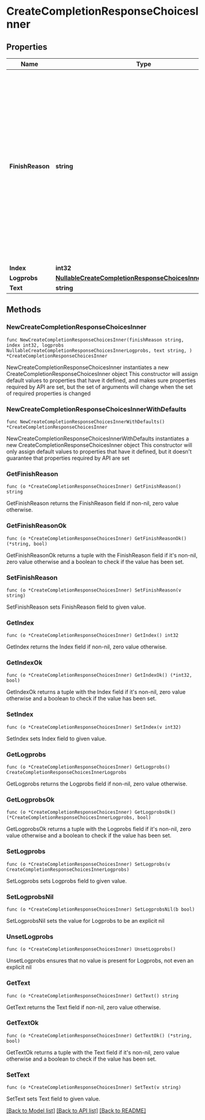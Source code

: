 # CreateCompletionResponseChoicesInner

## Properties

Name | Type | Description | Notes
------------ | ------------- | ------------- | -------------
**FinishReason** | **string** | The reason the model stopped generating tokens. This will be &#x60;stop&#x60; if the model hit a natural stop point or a provided stop sequence, &#x60;length&#x60; if the maximum number of tokens specified in the request was reached, or &#x60;content_filter&#x60; if content was omitted due to a flag from our content filters.  | 
**Index** | **int32** |  | 
**Logprobs** | [**NullableCreateCompletionResponseChoicesInnerLogprobs**](CreateCompletionResponseChoicesInnerLogprobs.md) |  | 
**Text** | **string** |  | 

## Methods

### NewCreateCompletionResponseChoicesInner

`func NewCreateCompletionResponseChoicesInner(finishReason string, index int32, logprobs NullableCreateCompletionResponseChoicesInnerLogprobs, text string, ) *CreateCompletionResponseChoicesInner`

NewCreateCompletionResponseChoicesInner instantiates a new CreateCompletionResponseChoicesInner object
This constructor will assign default values to properties that have it defined,
and makes sure properties required by API are set, but the set of arguments
will change when the set of required properties is changed

### NewCreateCompletionResponseChoicesInnerWithDefaults

`func NewCreateCompletionResponseChoicesInnerWithDefaults() *CreateCompletionResponseChoicesInner`

NewCreateCompletionResponseChoicesInnerWithDefaults instantiates a new CreateCompletionResponseChoicesInner object
This constructor will only assign default values to properties that have it defined,
but it doesn't guarantee that properties required by API are set

### GetFinishReason

`func (o *CreateCompletionResponseChoicesInner) GetFinishReason() string`

GetFinishReason returns the FinishReason field if non-nil, zero value otherwise.

### GetFinishReasonOk

`func (o *CreateCompletionResponseChoicesInner) GetFinishReasonOk() (*string, bool)`

GetFinishReasonOk returns a tuple with the FinishReason field if it's non-nil, zero value otherwise
and a boolean to check if the value has been set.

### SetFinishReason

`func (o *CreateCompletionResponseChoicesInner) SetFinishReason(v string)`

SetFinishReason sets FinishReason field to given value.


### GetIndex

`func (o *CreateCompletionResponseChoicesInner) GetIndex() int32`

GetIndex returns the Index field if non-nil, zero value otherwise.

### GetIndexOk

`func (o *CreateCompletionResponseChoicesInner) GetIndexOk() (*int32, bool)`

GetIndexOk returns a tuple with the Index field if it's non-nil, zero value otherwise
and a boolean to check if the value has been set.

### SetIndex

`func (o *CreateCompletionResponseChoicesInner) SetIndex(v int32)`

SetIndex sets Index field to given value.


### GetLogprobs

`func (o *CreateCompletionResponseChoicesInner) GetLogprobs() CreateCompletionResponseChoicesInnerLogprobs`

GetLogprobs returns the Logprobs field if non-nil, zero value otherwise.

### GetLogprobsOk

`func (o *CreateCompletionResponseChoicesInner) GetLogprobsOk() (*CreateCompletionResponseChoicesInnerLogprobs, bool)`

GetLogprobsOk returns a tuple with the Logprobs field if it's non-nil, zero value otherwise
and a boolean to check if the value has been set.

### SetLogprobs

`func (o *CreateCompletionResponseChoicesInner) SetLogprobs(v CreateCompletionResponseChoicesInnerLogprobs)`

SetLogprobs sets Logprobs field to given value.


### SetLogprobsNil

`func (o *CreateCompletionResponseChoicesInner) SetLogprobsNil(b bool)`

 SetLogprobsNil sets the value for Logprobs to be an explicit nil

### UnsetLogprobs
`func (o *CreateCompletionResponseChoicesInner) UnsetLogprobs()`

UnsetLogprobs ensures that no value is present for Logprobs, not even an explicit nil
### GetText

`func (o *CreateCompletionResponseChoicesInner) GetText() string`

GetText returns the Text field if non-nil, zero value otherwise.

### GetTextOk

`func (o *CreateCompletionResponseChoicesInner) GetTextOk() (*string, bool)`

GetTextOk returns a tuple with the Text field if it's non-nil, zero value otherwise
and a boolean to check if the value has been set.

### SetText

`func (o *CreateCompletionResponseChoicesInner) SetText(v string)`

SetText sets Text field to given value.



[[Back to Model list]](../README.md#documentation-for-models) [[Back to API list]](../README.md#documentation-for-api-endpoints) [[Back to README]](../README.md)


